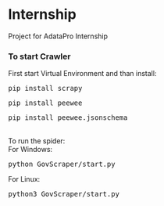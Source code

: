 # Internship
Project for AdataPro Internship

<h3>To start Crawler</h3>
First start Virtual Environment and than install:</br>
<pre>pip install scrapy</pre>
<pre>pip install peewee</pre>
<pre>pip install peewee.jsonschema</pre>
</br>
To run the spider:</br>
For Windows:</br>
<pre>python GovScraper/start.py</pre>
For Linux:</br>
<pre>python3 GovScraper/start.py</pre>
